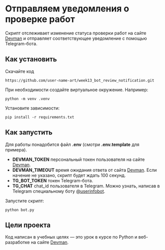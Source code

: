 # Отправляем уведомления о проверке работ

Скрипт отслеживает изменение статуса проверки работ на сайте [Devman](https://dvmn.org) и отправляет соответствующее уведомление с помощью Telegram-бота.

## Как установить

Скачайте код
```
https://github.com/user-name-art/week13_bot_review_notification.git
```
При необходимости создайте виртуальное окружение. Например: 
```
python -m venv .venv
``` 
Установите зависимости:
```
pip install -r requirements.txt
```

## Как запустить

Для работы понадобится файл **.env** (смотри **.env.template** для примера). 
* **DEVMAN_TOKEN** персональный токен пользователя на сайте [Devman](https://dvmn.org).
* **DEVMAN_TIMEOUT** время ожидания ответа от сайта [Devman](https://dvmn.org). Если начение не указано, скрипт будет ждать 100 секунд.
* **TG_BOT_TOKEN** токен Telegram-бота.
* **TG_CHAT** chat_id пользователя в Telegram. Можно узнать, написав в Telegram специальному боту [@userinfobot](https://telegram.me/userinfobot).

Запустите скрипт:
```
python bot.py
```

## Цели проекта

Код написан в учебных целях — это урок в курсе по Python и веб-разработке на сайте [Devman](https://dvmn.org).
